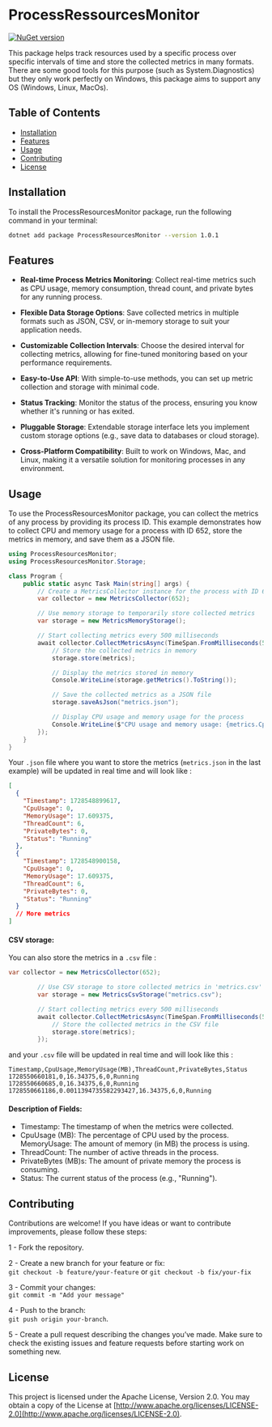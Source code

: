 # ProcessRessourcesMonitor

[![NuGet version](https://badge.fury.io/nu/ProcessResourcesMonitor.svg)](https://badge.fury.io/nu/ProcessResourcesMonitor)

This package helps track resources used by a specific process over specific intervals of time and store the collected metrics in many formats.<br/>
There are some good tools for this purpose (such as System.Diagnostics) but they only work perfectly on Windows, this package aims to support any OS (Windows, Linux, MacOs).

## Table of Contents

- [Installation](#installation)
- [Features](#features)
- [Usage](#usage)
- [Contributing](#contributing)
- [License](#license)

## Installation

To install the ProcessResourcesMonitor package, run the following command in your terminal:

```bash
dotnet add package ProcessResourcesMonitor --version 1.0.1
```

## Features

- **Real-time Process Metrics Monitoring**: Collect real-time metrics such as CPU usage, memory consumption, thread count, and private bytes for any running process.
- **Flexible Data Storage Options**: Save collected metrics in multiple formats such as JSON, CSV, or in-memory storage to suit your application needs.

- **Customizable Collection Intervals**: Choose the desired interval for collecting metrics, allowing for fine-tuned monitoring based on your performance requirements.

- **Easy-to-Use API**: With simple-to-use methods, you can set up metric collection and storage with minimal code.

- **Status Tracking**: Monitor the status of the process, ensuring you know whether it's running or has exited.

- **Pluggable Storage**: Extendable storage interface lets you implement custom storage options (e.g., save data to databases or cloud storage).

- **Cross-Platform Compatibility**: Built to work on Windows, Mac, and Linux, making it a versatile solution for monitoring processes in any environment.

## Usage

To use the ProcessResourcesMonitor package, you can collect the metrics of any process by providing its process ID. This example demonstrates how to collect CPU and memory usage for a process with ID 652, store the metrics in memory, and save them as a JSON file.

```csharp
using ProcessResourcesMonitor;
using ProcessResourcesMonitor.Storage;

class Program {
    public static async Task Main(string[] args) {
        // Create a MetricsCollector instance for the process with ID 652
        var collector = new MetricsCollector(652);

        // Use memory storage to temporarily store collected metrics
        var storage = new MetricsMemoryStorage();

        // Start collecting metrics every 500 milliseconds
        await collector.CollectMetricsAsync(TimeSpan.FromMilliseconds(500), metrics => {
            // Store the collected metrics in memory
            storage.store(metrics);

            // Display the metrics stored in memory
            Console.WriteLine(storage.getMetrics().ToString());

            // Save the collected metrics as a JSON file
            storage.saveAsJson("metrics.json");

            // Display CPU usage and memory usage for the process
            Console.WriteLine($"CPU usage and memory usage: {metrics.CpuUsage}% CPU, {metrics.MemoryUsage} MB Memory");
        });
    }
}

```

Your `.json` file where you want to store the metrics (`metrics.json` in the last example) will be updated in real time and will look like :

```json
[
  {
    "Timestamp": 1728548899617,
    "CpuUsage": 0,
    "MemoryUsage": 17.609375,
    "ThreadCount": 6,
    "PrivateBytes": 0,
    "Status": "Running"
  },
  {
    "Timestamp": 1728548900158,
    "CpuUsage": 0,
    "MemoryUsage": 17.609375,
    "ThreadCount": 6,
    "PrivateBytes": 0,
    "Status": "Running"
  }
  // More metrics
]
```

#### CSV storage:

You can also store the metrics in a `.csv` file :

```csharp
var collector = new MetricsCollector(652);

        // Use CSV storage to store collected metrics in 'metrics.csv'
        var storage = new MetricsCsvStorage("metrics.csv");

        // Start collecting metrics every 500 milliseconds
        await collector.CollectMetricsAsync(TimeSpan.FromMilliseconds(500), metrics => {
            // Store the collected metrics in the CSV file
            storage.store(metrics);
        });
```

and your `.csv` file will be updated in real time and will look like this :

```csv
Timestamp,CpuUsage,MemoryUsage(MB),ThreadCount,PrivateBytes,Status
1728550660181,0,16.34375,6,0,Running
1728550660685,0,16.34375,6,0,Running
1728550661186,0.0011394735582293427,16.34375,6,0,Running
```

#### Description of Fields:

- Timestamp: The timestamp of when the metrics were collected.
- CpuUsage (MB): The percentage of CPU used by the process.
  MemoryUsage: The amount of memory (in MB) the process is using.
- ThreadCount: The number of active threads in the process.
- PrivateBytes (MB)s: The amount of private memory the process is consuming.
- Status: The current status of the process (e.g., "Running").

## Contributing

Contributions are welcome! If you have ideas or want to contribute improvements, please follow these steps:

1 - Fork the repository.

2 - Create a new branch for your feature or fix:<br>
`git checkout -b feature/your-feature` or `git checkout -b fix/your-fix`

3 - Commit your changes: <br>
`git commit -m "Add your message"`

4 - Push to the branch:<br>
`git push origin your-branch`.

5 - Create a pull request describing the changes you’ve made.
Make sure to check the existing issues and feature requests before starting work on something new.

## License

This project is licensed under the Apache License, Version 2.0. You may obtain a copy of the License at [http://www.apache.org/licenses/LICENSE-2.0](http://www.apache.org/licenses/LICENSE-2.0).
